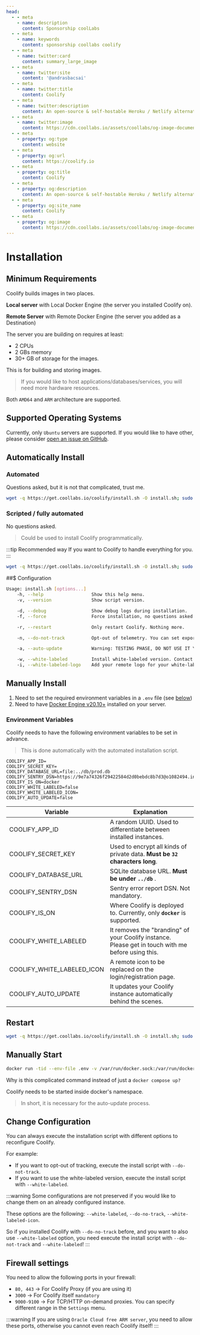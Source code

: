 ```yaml
---
head:
  - - meta
    - name: description
      content: Sponsorship coolLabs
  - - meta
    - name: keywords
      content: sponsorship coollabs coolify 
  - - meta
    - name: twitter:card
      content: summary_large_image
  - - meta
    - name: twitter:site
      content: '@andrasbacsai'
  - - meta
    - name: twitter:title
      content: Coolify
  - - meta
    - name: twitter:description
      content: An open-source & self-hostable Heroku / Netlify alternative.
  - - meta
    - name: twitter:image
      content: https://cdn.coollabs.io/assets/coollabs/og-image-documentation.png
  - - meta
    - property: og:type
      content: website
  - - meta
    - property: og:url
      content: https://coolify.io
  - - meta
    - property: og:title
      content: Coolify
  - - meta
    - property: og:description
      content: An open-source & self-hostable Heroku / Netlify alternative.
  - - meta
    - property: og:site_name
      content: Coolify
  - - meta
    - property: og:image
      content: https://cdn.coollabs.io/assets/coollabs/og-image-documentation.png
---
```

# Installation

## Minimum Requirements

Coolify builds images in two places. 

**Local server** with Local Docker Engine (the server you installed Coolify on).

**Remote Server** with Remote Docker Engine (the server you added as a Destination)

The server you are building on requires at least:
- 2 CPUs
- 2 GBs memory
- 30+ GB of storage for the images.

This is for building and storing images. 

> If you would like to host applications/databases/services, you will need more hardware resources.

Both `AMD64` and `ARM` architecture are supported.

## Supported Operating Systems

Currently, only `Ubuntu` servers are supported. If you would like to have other, please consider [open an issue on GitHub](https://github.com/coollabsio/coolify/issues/new).

## Automatically Install

### Automated
Questions asked, but it is not that complicated, trust me.

```bash
wget -q https://get.coollabs.io/coolify/install.sh -O install.sh; sudo bash ./install.sh
```

### Scripted / fully automated
No questions asked. 

>Could be used to install Coolify programmatically.

:::tip Recommended way
If you want to Coolify to handle everything for you.
:::

```bash
wget -q https://get.coollabs.io/coolify/install.sh -O install.sh; sudo bash ./install.sh -f
```

##$ Configuration
```sh
Usage: install.sh [options...]
    -h, --help                  Show this help menu.
    -v, --version               Show script version.

    -d, --debug                 Show debug logs during installation.
    -f, --force                 Force installation, no questions asked.

    -r, --restart               Only restart Coolify. Nothing more.

    -n, --do-not-track          Opt-out of telemetry. You can set export DO_NOT_TRACK=1 in advance.

    -a, --auto-update           Warning: TESTING PHASE, DO NOT USE IT YET! Enable auto update feature of Coolify.

    -w, --white-labeled         Install white-labeled version. Contact me before using it (https://docs.coollabs.io/contact)
    -i, --white-labeled-logo    Add your remote logo for your white-labeled version. Should be a http/https URL.
```

## Manually Install

1. Need to set the required environment variables in a `.env` file (see [below](./installation.md#environment-variables))
2. Need to have [Docker Engine v20.10+](https://docs.docker.com/engine/install/) installed on your server.

### Environment Variables

Coolify needs to have the following environment variables to be set in advance.
> This is done automatically with the automated installation script.

```text
COOLIFY_APP_ID=
COOLIFY_SECRET_KEY=
COOLIFY_DATABASE_URL=file:../db/prod.db
COOLIFY_SENTRY_DSN=https://9e7a74326f29422584d2d0bebdc8b7d3@o1082494.ingest.sentry.io/6091062
COOLIFY_IS_ON=docker
COOLIFY_WHITE_LABELED=false
COOLIFY_WHITE_LABELED_ICON=
COOLIFY_AUTO_UPDATE=false
```

| Variable              | Explanation                                                                              |
| --------------------- | ---------------------------------------------------------------------------------------- |
| COOLIFY_APP_ID        | A random UUID. Used to differentiate between installed instances.                        |
| COOLIFY_SECRET_KEY    | Used to encrypt all kinds of private data. **Must be `32` characters long**.              |
| COOLIFY_DATABASE_URL  | SQLite database URL. **Must be under `../db`** .                                         |
| COOLIFY_SENTRY_DSN    | Sentry error report DSN. Not mandatory.                                                  |
| COOLIFY_IS_ON         | Where Coolify is deployed to. Currently, only **`docker`** is supported.                     |
| COOLIFY_WHITE_LABELED | It removes the "branding" of your Coolify instance. Please get in touch with me before using this. |
| COOLIFY_WHITE_LABELED_ICON | A remote icon to be replaced on the login/registration page. |
| COOLIFY_AUTO_UPDATE | It updates your Coolify instance automatically behind the scenes. |

## Restart

```bash
wget -q https://get.coollabs.io/coolify/install.sh -O install.sh; sudo bash ./install.sh -r
```

## Manually Start

```sh
docker run -tid --env-file .env -v /var/run/docker.sock:/var/run/docker.sock -v coolify-db-sqlite coollabsio/coolify:latest /bin/sh -c "env | grep COOLIFY > .env && docker compose up -d --force-recreate"
```

Why is this complicated command instead of just a `docker compose up?`

Coolify needs to be started inside docker's namespace.

> In short, it is necessary for the auto-update process.

## Change Configuration

You can always execute the installation script with different options to reconfigure Coolify.

For example: 
- If you want to opt-out of tracking, execute the install script with `--do-not-track`.
- If you want to use the white-labeled version, execute the install script with `--white-labeled`.

:::warning
  Some configurations are not preserved if you would like to change them on an already configured instance. 
  
  These options are the following: `--white-labeled`, `--do-no-track`, `--white-labeled-icon`.
  
  So if you installed Coolify with `--do-no-track` before, and you want to also use `--white-labeled` option, you need execute the install script with `--do-not-track` and `--white-labeled`!
:::


## Firewall settings

You need to allow the following ports in your firewall:
- `80, 443` -> For Coolify Proxy (if you are using it)
- `3000` -> For Coolify itself `mandatory`
- `9000-9100` -> For TCP/HTTP on-demand proxies. You can specify different range in the `Settings` menu.

:::warning
If you are using `Oracle Cloud free ARM server`, you need to allow these ports, otherwise you cannot even reach Coolify itself!
:::